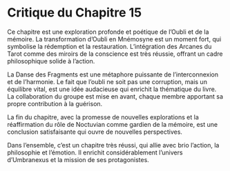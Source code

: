 # Critique du Chapitre 15

Ce chapitre est une exploration profonde et poétique de l’Oubli et de la mémoire. La transformation d’Oubli en Mnémosyne est un moment fort, qui symbolise la rédemption et la restauration. L’intégration des Arcanes du Tarot comme des miroirs de la conscience est très réussie, offrant un cadre philosophique solide à l’action.

La Danse des Fragments est une métaphore puissante de l’interconnexion et de l’harmonie. Le fait que l’oubli ne soit pas une corruption, mais un équilibre vital, est une idée audacieuse qui enrichit la thématique du livre. La collaboration du groupe est mise en avant, chaque membre apportant sa propre contribution à la guérison.

La fin du chapitre, avec la promesse de nouvelles explorations et la réaffirmation du rôle de Noctuvian comme gardien de la mémoire, est une conclusion satisfaisante qui ouvre de nouvelles perspectives.

Dans l’ensemble, c’est un chapitre très réussi, qui allie avec brio l’action, la philosophie et l’émotion. Il enrichit considérablement l’univers d’Umbranexus et la mission de ses protagonistes.